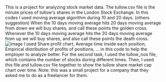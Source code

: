This is a project for analyzing stock market data.
The tullow.csv file is the minute prices of tullow's shares in the London Stock Exchange.
In this codes I used moving average algorithm during 10 and 20 days. (others suggestion)
When the 10 days moving average hits 20 days moving average from down we will buy shares, and call these points the golden cross. Whenever the 10 days moving average hits the 20 days moving average from up we will buy shares, and also call these points the death cross. 
![image](https://github.com/MohammadArefi/Data_Analysis/assets/109221414/0e28a726-e635-4093-a0b0-c04c57142c1c)
I used Share profit chart, Average time inside each position, Empirical distribution of profits of positions, ... in this code to help the employer to analyze better.
For the second task, I used the tullow_nos file, which contains the number of stocks during different times. Then, I used this file and tullow.csv file together to show the tullow share market cap chart over time.
Note: this was a small project for a company that they asked me to do as a freelancer for them. 
